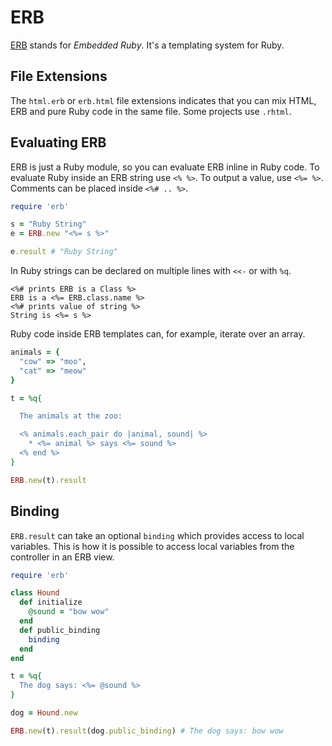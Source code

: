 # ERB

[ERB](http://www.ruby-doc.org/stdlib-1.9.3/libdoc/erb/rdoc/ERB.html) stands for *Embedded Ruby*. It's a templating system for Ruby.

## File Extensions

The `html.erb` or `erb.html` file extensions indicates that you can mix HTML, ERB and pure Ruby code in the same file. Some projects use `.rhtml`.
		
## Evaluating ERB

ERB is just a Ruby module, so you can evaluate ERB inline in Ruby code. To evaluate Ruby inside an ERB string use `<% %>`. To output a value, use `<%= %>`. Comments can be placed inside `<%# .. %>`.

```ruby
require 'erb'

s = "Ruby String"
e = ERB.new "<%= s %>"

e.result # "Ruby String"
```

In Ruby strings can be declared on multiple lines with `<<-` or with `%q`. 

```erb
<%# prints ERB is a Class %>
ERB is a <%= ERB.class.name %>
<%# prints value of string %>
String is <%= s %>
```

Ruby code inside ERB templates can, for example, iterate over an array.

```ruby
animals = {
  "cow" => "moo",
  "cat" => "meow"
}

t = %q{

  The animals at the zoo:

  <% animals.each_pair do |animal, sound| %>
    * <%= animal %> says <%= sound %>
  <% end %>
}

ERB.new(t).result
```

## Binding

`ERB.result` can take an optional `binding` which provides access to local variables. This is how it is possible to access local variables from the controller in an ERB view.

```ruby
require 'erb'

class Hound
  def initialize
    @sound = "bow wow"
  end
  def public_binding
    binding
  end
end

t = %q{
  The dog says: <%= @sound %>
}

dog = Hound.new

ERB.new(t).result(dog.public_binding) # The dog says: bow wow
```
